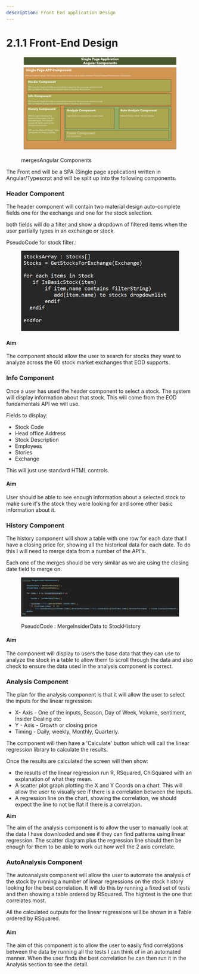 ```yaml
---
description: Front End application Design
---
```


# 2.1.1 Front-End Design

<figure><img src="../../.gitbook/assets/image (71).png" alt=""><figcaption><p>mergesAngular Components</p></figcaption></figure>

The Front end will be a SPA (Single page application) written in Angular/Typescrpt and will be split up into the following components.

### Header Component

The header component will contain two material design auto-complete fields one for the exchange and one for the stock selection.

both fields will do a filter and show a dropdown of filtered items when the user partially types in an exchange or stock.

PseudoCode for stock filter.:

<figure><img src="../../.gitbook/assets/image (72).png" alt=""><figcaption></figcaption></figure>

#### Aim

The component should allow the user to search for stocks they want to analyze across the 60 stock market exchanges that EOD supports.

### Info Component

Once a user has used the header component to select a stock. The system will display information about that stock. This will come from the EOD fundamentals API we will use.

Fields to display:

* Stock Code
* Head office Address
* Stock Description
* Employees
* Stories
* Exchange

This will just use standard HTML controls.&#x20;

#### Aim

User should be able to see enough information about a selected stock to make sure it's the stock they were looking for and some other basic information about it.

### History Component

The history component will show a table with one row for each date that I have a closing price for, showing all the historical data for each date. To do this I will need to merge data from a number of the API's.

Each one of the merges should be very similar as we are using the closing date field to merge on.

<figure><img src="../../.gitbook/assets/image (76).png" alt=""><figcaption><p>PseudoCode : MergeInsiderData to StockHistory</p></figcaption></figure>

#### Aim

The component will display to users the base data that they can use to analyze the stock in a table to allow them to scroll through the data and also check to ensure the data used in the analysis component is correct.

### Analysis Component

The plan for the analysis component is that it will allow the user to select the inputs for the linear regression:

* X- Axis - One of the inputs, Season, Day of Week, Volume, sentiment, Insider Dealing etc
* Y - Axis  - Growth or closing price
* Timing - Daily, weekly, Monthly, Quarterly.

The component will then have a 'Calculate' button which will call the linear regression library to calculate the results.

Once the results are calculated the screen will then show:

* the results of the linear regression run R, RSquared, ChiSquared with an explanation of what they mean.
* A scatter plot graph plotting the X and Y Coords on a chart. This will allow the user to visually see if there is a correlation between the inputs.
* A regression line on the chart, showing the correlation, we should expect the line to not be flat if there is a correlation.

**Aim**

The aim of the analysis component is to allow the user to manually look at the data I have downloaded and see if they can find patterns using linear regression. The scatter diagram plus the regression line should then be enough for them to be able to work out how well the 2 axis correlate.

### AutoAnalysis Component

The autoanalysis component will allow the user to automate the analysis of the stock by running a number of linear regressions on the stock history looking for the best correlation. It will do this by running a fixed set of tests and then showing a table ordered by RSquared. The hightest is the one that correlates most.

All the calculated outputs for the linear regressions will be shown in a Table ordered by RSquared.

#### Aim

The aim of this component is to allow the user to easily find correlations between the data by running all the tests I can think of in an automated manner. When the user finds the best correlation he can then run it in the Analysis section to see the detail.



